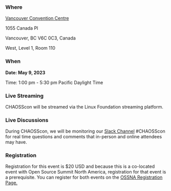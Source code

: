 ### Where

[Vancouver Convention Centre](https://www.vancouverconventioncentre.com/)

1055 Canada Pl

Vancouver, BC V6C 0C3, Canada  

West, Level 1, Room 110

### When

**Date: May 9, 2023**

Time: 1:00 pm - 5:30 pm Pacific Daylight Time

### Live Streaming

CHAOSScon will be streamed via the Linux Foundation streaming platform. 

### Live Discussions 

During CHAOSScon, we will be monitoring our [Slack Channel](https://join.slack.com/t/chaoss-workspace/shared_invite/zt-r65szij9-QajX59hkZUct82b0uACA6g) #CHAOSScon for real time questions and comments that in-person and online attendees may have. 

### Registration

Registration for this event is $20 USD and because this is a co-located event with Open Source Summit North America, registration for that event is a prerequisite. You can register for both events on the [OSSNA Registration Page.](https://events.linuxfoundation.org/open-source-summit-north-america/register/)
